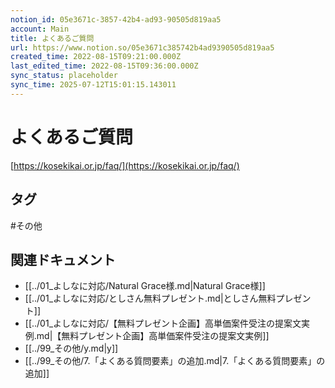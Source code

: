 ```yaml
---
notion_id: 05e3671c-3857-42b4-ad93-90505d819aa5
account: Main
title: よくあるご質問
url: https://www.notion.so/05e3671c385742b4ad9390505d819aa5
created_time: 2022-08-15T09:21:00.000Z
last_edited_time: 2022-08-15T09:36:00.000Z
sync_status: placeholder
sync_time: 2025-07-12T15:01:15.143011
---
```

# よくあるご質問

[https://kosekikai.or.jp/faq/](https://kosekikai.or.jp/faq/)

## タグ

#その他 

## 関連ドキュメント

- [[../01_よしなに対応/Natural Grace様.md|Natural Grace様]]
- [[../01_よしなに対応/としさん無料プレゼント.md|としさん無料プレゼント]]
- [[../01_よしなに対応/【無料プレゼント企画】高単価案件受注の提案文実例.md|【無料プレゼント企画】高単価案件受注の提案文実例]]
- [[../99_その他/y.md|y]]
- [[../99_その他/7.「よくある質問要素」の追加.md|7.「よくある質問要素」の追加]]
